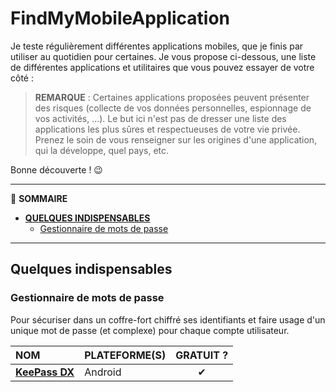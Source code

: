 # FindMyMobileApplication

Je teste régulièrement différentes applications mobiles, que je finis par utiliser au quotidien pour certaines. Je vous propose ci-dessous, une liste de différentes applications et utilitaires que vous pouvez essayer de votre côté :

> **REMARQUE** : Certaines applications proposées peuvent présenter des risques (collecte de vos données personnelles, espionnage de vos activités, ...). Le but ici n'est pas de dresser une liste des applications les plus sûres et respectueuses de votre vie privée. Prenez le soin de vous renseigner sur les origines d'une application, qui la développe, quel pays, etc.

Bonne découverte ! 😉

---

📱 **SOMMAIRE**
+ [**QUELQUES INDISPENSABLES**](#quelques-indispensables)
  + [Gestionnaire de mots de passe](#gestionnaire-de-mots-de-passe)

---

## Quelques indispensables

### Gestionnaire de mots de passe

Pour sécuriser dans un coffre-fort chiffré ses identifiants et faire usage d'un unique mot de passe (et complexe) pour chaque compte utilisateur.

|NOM|PLATEFORME(S)|GRATUIT ?|
|:--|:--|:--:|
|[**KeePass DX**](https://play.google.com/store/apps/details?id=com.kunzisoft.keepass.free)|Android|✔|
